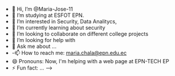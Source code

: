 - 👋 Hi, I’m @Maria-Jose-11
- 🔭 I’m studying at ESFOT EPN.
- 👀 I’m interested in Security, Data Analitycs, 
- 🌱 I’m currently learning about security 
- 👯 I’m looking to collaborate on different college projects
- 🤔 I’m looking for help with 
- 💬 Ask me about ...
- -📫 How to reach me: maria.chala@epn.edu.ec
- 😄 Pronouns: Now, I'm helping with a web page at EPN-TECH EP
- ⚡ Fun fact: ...
-->

<!---
Maria-Jose-11/Maria-Jose-11 is a ✨ special ✨ repository because its `README.md` (this file) appears on your GitHub profile.
You can click the Preview link to take a look at your changes.
--->
